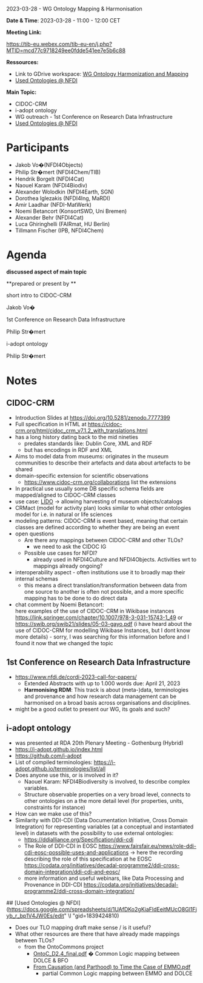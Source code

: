 <a id="_5l7hdhn1spdj"></a>2023\-03\-28 \- WG Ontology Mapping & Harmonisation

**Date & Time**: 2023\-03\-28 \- 11:00 \- 12:00 CET

**Meeting Link:**

[https://tib\-eu\.webex\.com/tib\-eu\-en/j\.php?MTID=mcd77c9718249ee0fdde541ee7e5b6c88](https://tib-eu.webex.com/tib-eu-en/j.php?MTID=mcd77c9718249ee0fdde541ee7e5b6c88)

**Ressources:**

- Link to GDrive workspace:
  [WG Ontology Harmonization and Mapping](https://drive.google.com/drive/folders/1hLgFgzp0cS_Pi8hpI9zOD7DcY3SUXRNH)
- [Used Ontologies @ NFDI](https://docs.google.com/spreadsheets/d/1UAfDKo2gKiaFldEeitMUcO8Gl1Fjyb_r_bp1V4JW0Es/edit#gid=0)

**Main Topic:**

- CIDOC\-CRM
- i\-adopt ontology
- WG outreach \- 1st Conference on Research Data Infrastructure
- [Used Ontologies @ NFDI](https://docs.google.com/spreadsheets/d/1UAfDKo2gKiaFldEeitMUcO8Gl1Fjyb_r_bp1V4JW0Es/edit#gid=1839424810)

# <a id="_4in35gwl6myp"></a>Participants

- Jakob Vo�\(NFDI4Objects\)
- Philip Str�mert \(NFDI4Chem/TIB\)
- Hendrik Borgelt \(NFDI4Cat\)
- Naouel Karam \(NFDI4Biodiv\)
- Alexander Wolodkin \(NFDI4Earth, SGN\)
- Dorothea Iglezakis \(NFDI4Ing, MaRDI\)
- Amir Laadhar \(NFDI\-MatWerk\)
- Noemi Betancort \(KonsortSWD, Uni Bremen\)
- Alexander Behr \(NFDI4Cat\)
- Luca Ghiringhelli \(FAIRmat, HU Berlin\)
- Tillmann Fischer \(IPB, NFDI4Chem\)

# <a id="_3cakx2qk2ogo"></a>Agenda

**discussed aspect of main topic**

**prepared or present by **

short intro to CIDOC\-CRM

Jakob Vo�

1st Conference on Research Data Infrastructure

Philip Str�mert

i\-adopt ontology

Philip Str�mert

# <a id="_71znd1hi3viy"></a>Notes

## <a id="_lok4cw79ya3c"></a>CIDOC\-CRM

- Introduction Slides at
  [https://doi\.org/10\.5281/zenodo\.7777399](https://doi.org/10.5281/zenodo.7777399)
- Full specification in HTML at
  [https://cidoc\-crm\.org/html/cidoc_crm_v7\.1\.2_with_translations\.html](https://cidoc-crm.org/html/cidoc_crm_v7.1.2_with_translations.html)
- has a long history dating back to the mid nineties
  - predates standards like: Dublin Core, XML and RDF
  - but has encodings in RDF and XML
- Aims to model data from museums: originates in the museum communities to
  describe their artefacts and data about artefacts to be shared
- domain\-specific extension for scientific observations
  - [https://www\.cidoc\-crm\.org/collaborations](https://www.cidoc-crm.org/collaborations)
    list the extensions
- In practical use usually some DB specific schema fields are mapped/aligned to
  CIDOC\-CRM classes
- use case:
  [LIDO](https://cidoc.mini.icom.museum/working-groups/lido/lido-overview/about-lido/what-is-lido/)
  \-> allowing harvesting of museum objects/catalogs
- CRMact \(model for activity plan\) looks similar to what other ontologies
  model for i\.e\. in natural or life sciences
- modeling patterns: CIDOC\-CRM is event based, meaning that certain classes are
  defined according to whether they are being an event
- open questions
  - Are there any mappings between CIDOC\-CRM and other TLOs?
    - we need to ask the CIDOC IG
  - Possible use cases for NFDI?
    - already used in NFDI4Culture and NFDI4Objects\. Activities wrt to mappings
      already ongoing?
- interoperability aspect \- often institutions use it to broadly map their
  internal schemas
  - this means a direct translation/transformation between data from one source
    to another is often not possible, and a more specific mapping has to be done
    to do direct data
- chat comment by Noemi Betancort:  
  here examples of the use of CIDOC\-CRM in Wikibase instances
  [https://link\.springer\.com/chapter/10\.1007/978\-3\-031\-15743\-1_49](https://link.springer.com/chapter/10.1007/978-3-031-15743-1_49)
  or
  [https://swib\.org/swib21/slides/05\-03\-gayo\.pdf](https://swib.org/swib21/slides/05-03-gayo.pdf)
  \(i have heard about the use of CIDOC\-CRM for modelling Wikibase Instances,
  but I dont know more details\) \- sorry, I was searching for this information
  before and I found it now that we changed the topic

## <a id="_wlu1gsbrixt5"></a>1st Conference on Research Data Infrastructure

- [https://www\.nfdi\.de/cordi\-2023\-call\-for\-papers/](https://www.nfdi.de/cordi-2023-call-for-papers/)
  - Extended Abstracts with up to 1\.000 words due: April 21, 2023
  - **Harmonising RDM**: This track is about \(meta\-\)data, terminologies and
    provenance and how research data management can be harmonised on a broad
    basis across organisations and disciplines\.
- might be a good outlet to present our WG, its goals and such?

## <a id="_rnehgcfdhxq2"></a>i\-adopt ontology

- was presented at RDA 20th Plenary Meeting \- Gothenburg \(Hybrid\)
- [https://i\-adopt\.github\.io/index\.html](https://i-adopt.github.io/index.html)
- [https://github\.com/i\-adopt](https://github.com/i-adopt)
- List of compiled terminologies:
  [https://i\-adopt\.github\.io/terminologies/list/all](https://i-adopt.github.io/terminologies/list/all)
- Does anyone use this, or is involved in it?
  - Naouel Karam: NFDI4Biodiversity is involved, to describe complex variables\.
  - Structure observable properties on a very broad level, connects to other
    ontologies on a the more detail level \(for properties, units, constraints
    for instance\)
- How can we make use of this?
- Similarity with DDI\-CDI \(Data Documentation Initiative, Cross Domain
  Integration\) for representing variables \(at a conceptual and instantiated
  level\) in datasets with the possibility to use external ontologies:
  - [https://ddialliance\.org/Specification/ddi\-cdi](https://ddialliance.org/Specification/ddi-cdi)
  - The Role of DDI\-CDI in EOSC
    [https://www\.fairsfair\.eu/news/role\-ddi\-cdi\-eosc\-possible\-uses\-and\-applications](https://www.fairsfair.eu/news/role-ddi-cdi-eosc-possible-uses-and-applications)
    \-> here the recording describing the role of this specification at he EOSC
    [https://codata\.org/initiatives/decadal\-programme2/ddi\-cross\-domain\-integration/ddi\-cdi\-and\-eosc/](https://codata.org/initiatives/decadal-programme2/ddi-cross-domain-integration/ddi-cdi-and-eosc/)
  - more information and useful webinars, like Data Processing and Provenance in
    DDI\-CDI
    [https://codata\.org/initiatives/decadal\-programme2/ddi\-cross\-domain\-integration/](https://codata.org/initiatives/decadal-programme2/ddi-cross-domain-integration/)

<a id="_29tb5w1tte9o"></a>## [Used Ontologies @
NFDI](https://docs.google.com/spreadsheets/d/1UAfDKo2gKiaFldEeitMUcO8Gl1Fjyb_r_bp1V4JW0Es/edit"
\l "gid=1839424810)

- Does our TLO mapping draft make sense / is it useful?
- What other resources are there that have already made mappings between TLOs?
  - from the OntoCommons project
    - [OntoC_D2\.4_final\.pdf](https://drive.google.com/file/d/1kuLR4ViG-RVt57kVKCl73UVS0wHnLj_s/view?usp=share_link)
      � Common Logic mapping between DOLCE & BFO
    - [From Causation \(and Parthood\) to Time the Case of EMMO\.pdf](https://drive.google.com/file/d/1AGT_6Duf4m8q-9e59CrSn-1TxESaC2wO/view?usp=share_link)
      - partial Common Logic mapping between EMMO and DOLCE
